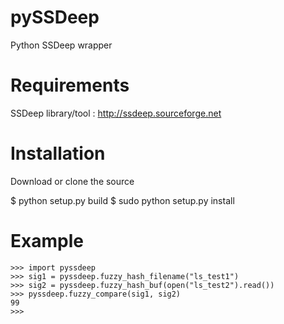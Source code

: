 pySSDeep
========

Python SSDeep  wrapper

Requirements
============

SSDeep library/tool : http://ssdeep.sourceforge.net

Installation
============

Download or clone the source

$ python setup.py build
$ sudo python setup.py install

Example
=======
```
>>> import pyssdeep
>>> sig1 = pyssdeep.fuzzy_hash_filename("ls_test1")
>>> sig2 = pyssdeep.fuzzy_hash_buf(open("ls_test2").read())
>>> pyssdeep.fuzzy_compare(sig1, sig2)
99
>>>
``` 
